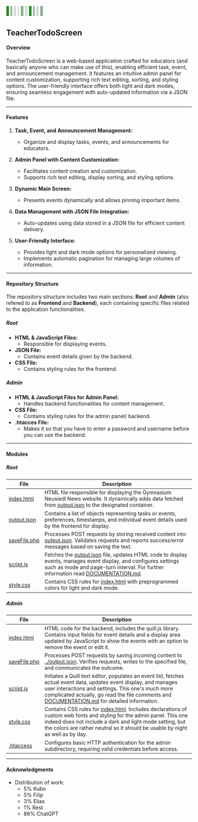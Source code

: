 <img src="logo.png" width="100" alt="logo"/>
    
## TeacherTodoScreen

#### Overview

TeacherTodoScreen is a web-based application crafted for educators (and basically anyone who can make use of this), enabling efficient task, event, and announcement management. It features an intuitive admin panel for content customization, supporting rich text editing, sorting, and styling options. The user-friendly interface offers both light and dark modes, ensuring seamless engagement with auto-updated information via a JSON file.

---

#### Features

1. **Task, Event, and Announcement Management:**
   - Organize and display tasks, events, and announcements for educators.

2. **Admin Panel with Content Customization:**
   - Facilitates content creation and customization.
   - Supports rich text editing, display sorting, and styling options.

3. **Dynamic Main Screen:**
   - Presents events dynamically and allows pinning important items.

4. **Data Management with JSON File Integration:**
   - Auto-updates using data stored in a JSON file for efficient content delivery.

5. **User-Friendly Interface:**
   - Provides light and dark mode options for personalized viewing.
   - Implements automatic pagination for managing large volumes of information.

---

#### Repository Structure

The repository structure includes two main sections: **Root** and **Admin** (also refered to as **Frontend** and **Backend**), each containing specific files related to the application functionalities.

##### Root

- **HTML & JavaScript Files:**
  - Responsible for displaying events.
- **JSON File:**
  - Contains event details given by the backend.
- **CSS File:**
  - Contains styling rules for the frontend.

##### Admin

- **HTML & JavaScript Files for Admin Panel:**
  - Handles backend functionalities for content management.
- **CSS File:**
  - Contains styling rules for the admin panel/ backend.
- **.htacces File:**
  - Makes it so that you have to enter a password and username before you can use the backend.
    
---

#### Modules

##### Root

| File                                             | Description                                                                                                                                                                                                      |
| ------------------------------------------------- | ---------------------------------------------------------------------------------------------------------------------------------------------------------------------------------------------------------------- |
| [index.html](index.html)                       | HTML file responsible for displaying the Gymnasium Neusiedl News website. It dynamically adds data fetched from [output.json](output.json) to the designated container.                                          |
| [output.json](output.json)                      | Contains a list of objects representing tasks or events, preferences, timestamps, and individual event details used by the frontend for display.                                                              |
| [saveFile.php](saveFile.php)                       | Processes POST requests by storing received content into [output.json](output.json). Validates requests and reports success/error messages based on saving the text.                                                 |
| [script.js](script.js)                            | Fetches the [output.json](output.json) file, updates HTML code to display events, manages event display, and configures settings such as mode and page-turn interval. For further information read [DOCUMENTATION.md](DOCUMENTATION.md).                                                        |
| [style.css](style.css)                                | Contains CSS rules for [index.html](index.html) with preprogrammed colors for light and dark mode.                                                                                                                                                                             |

##### Admin

| File                                             | Description                                                                                                                                                                                                      |
| ------------------------------------------------- | ---------------------------------------------------------------------------------------------------------------------------------------------------------------------------------------------------------------- |
| [index.html](admin/index.html)                     | HTML code for the backend, includes the quill.js library. Contains input fields for event details and a display area updated by JavaScript to show the events with an option to remove the event or edit it.                           |
| [saveFile.php](admin/saveFile.php)                   | Processes POST requests by saving incoming content to [../output.json](output.json). Verifies requests, writes to the specified file, and communicates the outcome.                           |
| [script.js](admin/script.js)                        | Initiates a Quill text editor, populates an event list, fetches actual event data, updates event display, and manages user interactions and settings. This one's much more complicated actually, go read the file comments and [DOCUMENTATION.md](DOCUMENTATION.md) for detailed information.                                                        |
| [style.css](admin/style.css)                  | Contains CSS rules for [index.html](admin/index.html). Includes declarations of custom web fonts and styling for the admin panel. This one indeed does not include a dark and light mode setting, but the colors are rather neutral so it should be usable by night as well as by day.                 |
| [.htaccess](admin/.htaccess)        | Configures basic HTTP authentication for the admin subdirectory, requiring valid credentials before access.        |

---

#### Acknowledgments

- Distribution of work:
  - 5% Kubo
  - 5% Filip
  - 3% Elias
  - 1% Rest
  - 86% ChatGPT
